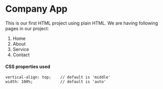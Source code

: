 # Company App

This is our first HTML project using plain HTML. We are having following pages in our project:

1. Home
2. About
3. Service
4. Contact

#### CSS properties used
```
vertical-align: top;    // default is 'middle'
width: 100%;            // default is 'auto'
```